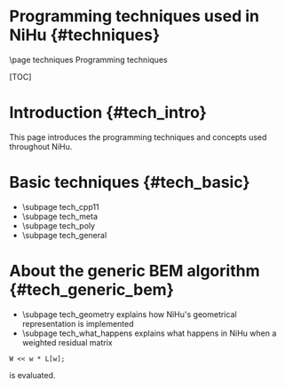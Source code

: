 Programming techniques used in NiHu {#techniques}
===================================

\page techniques Programming techniques

[TOC]

Introduction {#tech_intro}
============

This page introduces the programming techniques and concepts used throughout NiHu.

Basic techniques {#tech_basic}
================

- \subpage tech_cpp11
- \subpage tech_meta
- \subpage tech_poly
- \subpage tech_general

About the generic BEM algorithm {#tech_generic_bem}
===============================

- \subpage tech_geometry explains how NiHu's geometrical representation is implemented
- \subpage tech_what_happens explains what happens in NiHu when a weighted residual matrix
~~~~~~~~
W << w * L[w];
~~~~~~~~
is evaluated.

